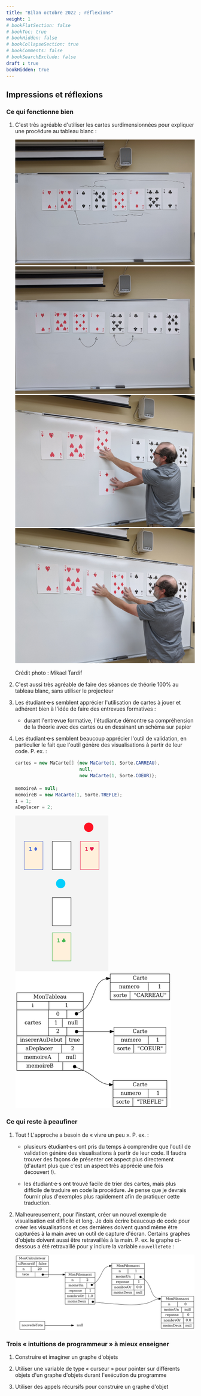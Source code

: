 ```yaml
---
title: "Bilan octobre 2022 ; réflexions"
weight: 1
# bookFlatSection: false
# bookToc: true
# bookHidden: false
# bookCollapseSection: true
# bookComments: false
# bookSearchExclude: false
draft : true
bookHidden: true
---
```



## Impressions et réflexions


### Ce qui fonctionne bien

1. C'est très agréable d'utiliser les cartes surdimensionnées pour expliquer une procédure au tableau blanc&nbsp;:

    <img class="small-figure" src="/approche/trier/trier_par_sorte.jpg" />
    <img class="small-figure" src="/approche/trier/trier_par_numero01.jpg" />
    <img class="small-figure" src="/approche/trier/trier_par_numero03.jpg" />
    <img class="small-figure" src="/approche/trier/trier_par_numero02.jpg" />

    Crédit photo&nbsp;: Mikael Tardif

1. C'est aussi très agréable de faire des séances de théorie 100% au tableau blanc, sans utiliser le projecteur

1. Les étudiant·e·s semblent apprécier l'utilisation de cartes à jouer et adhérent bien à l'idée de faire des entrevues formatives&nbsp;:

    * durant l'entrevue formative, l'étudiant.e démontre sa compréhension de la théorie avec des cartes ou en dessinant un schéma sur papier

1. Les étudiant·e·s semblent beaucoup apprécier l'outil de validation, en particulier le fait que l'outil génère des visualisations à partir de leur code. P.&nbsp;ex.&nbsp;:

    ```java
    cartes = new MaCarte[] {new MaCarte(1, Sorte.CARREAU),
                            null,
                            new MaCarte(1, Sorte.COEUR)};

    memoireA = null;
    memoireB = new MaCarte(1, Sorte.TREFLE);
    i = 1;
    aDeplacer = 2;
    ```

    <img src="/annexes/annexe_bilans/bilan_octobre_2022/cartes.png">

    <img src="/annexes/annexe_bilans/bilan_octobre_2022/graphe.png">


### Ce qui reste à peaufiner

1. Tout&nbsp;! L'approche a besoin de «&nbsp;vivre un peu&nbsp;». P.&nbsp;ex.&nbsp;:

    * plusieurs étudiant·e·s ont pris du temps à comprendre que l'outil de validation génère des visualisations à partir de leur code. Il faudra trouver des façons de présenter cet aspect plus directement (d'autant plus que c'est un aspect très apprécié une fois découvert&nbsp;!).

    * les étudiant·e·s ont trouvé facile de trier des cartes, mais plus difficile de traduire en code la procédure. Je pense que je devrais fournir plus d'exemples plus rapidement afin de pratiquer cette traduction.

1. Malheureusement, pour l'instant, créer un nouvel exemple de visualisation est difficile et long. Je dois écrire beaucoup de code pour créer les visualisations et ces dernières doivent quand même être capturées à la main avec un outil de capture d'écran. Certains graphes d'objets doivent aussi être retravaillés à la main. P.&nbsp;ex. le graphe ci-dessous a été retravaillé pour y inclure la variable `nouvelleTete`&nbsp;:

    <img class="figure" src="/annexes/annexe_bilans/bilan_octobre_2022/dyn01.png"/>


### Trois «&nbsp;intuitions de programmeur&nbsp;» à mieux enseigner

1. Construire et imaginer un graphe d'objets

1. Utiliser une variable de type «&nbsp;curseur&nbsp;» pour pointer sur différents objets d'un graphe d'objets durant l'exécution du programme

1. Utiliser des appels récursifs pour construire un graphe d'objet
